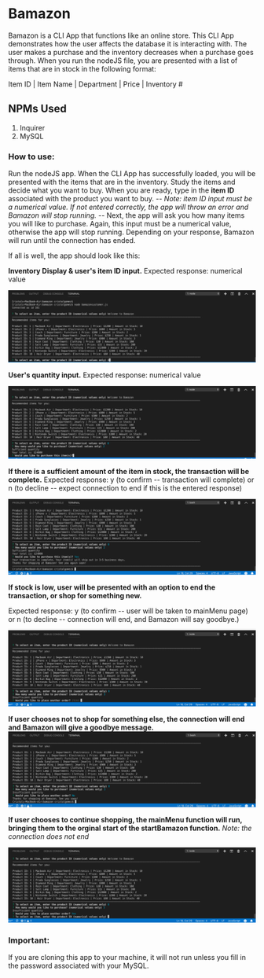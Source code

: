 # Bamazon 

Bamazon is a CLI App that functions like an online store. This CLI App demonstrates how the user affects the database it is interacting with. The user makes a purchase and the inventory decreases when a purchase goes through. When you run the nodeJS file, you are presented with a list of items that are in stock in the following format:

Item ID | Item Name | Department | Price | Inventory #

## NPMs Used
1. Inquirer
1. MySQL

### How to use:

Run the nodeJS app. When the CLI App has successfully loaded, you will be presented with the items that are in the inventory. Study the items and decide what you want to buy. When you are ready, type in the **item ID** associated with the product you want to buy. -- *Note: item ID input must be a numerical value. If not entered correctly, the app will throw an error and Bamazon will stop running.* -- Next, the app will ask you how many items you will like to purchase. Again, this input must be a numerical value, otherwise the app will stop running. Depending on your response, Bamazon will run until the connection has ended. 

If all is well, the app should look like this:

**Inventory Display & user's item ID input.**
Expected response: numerical value

![selectID](https://github.com/CristalGomez/bamazon/blob/master/images_customer/selectID.png)

**User's quantity input.**
Expected response: numerical value

![selectQty](https://github.com/CristalGomez/bamazon/blob/master/images_customer/selectQty.png)

**If there is a sufficient amount of the item in stock, the transaction will be complete.**
Expected response: y (to confirm -- transaction will complete) or n (to decline -- expect connection to end if this is the entered response)

![transComplete](https://github.com/CristalGomez/bamazon/blob/master/images_customer/transComplete.png)

**If stock is low, user will be presented with an option to end the transaction, or shop for something new.**

Expected response: y (to confirm -- user will be taken to mainMenu page) or n (to decline -- connection will end, and Bamazon will say goodbye.)

![lowInventory](https://github.com/CristalGomez/bamazon/blob/master/images_customer/lowInventory.png)

**If user chooses not to shop for something else, the connection will end and Bamazon will give a goodbye message.**
![lowInventory_n](https://github.com/CristalGomez/bamazon/blob/master/images_customer/lowInventory_n.png)

**If user chooses to continue shopping, the mainMenu function will run, bringing them to the orginal start of the startBamazon function.**
*Note: the connection does not end*

![lowInventory_y](https://github.com/CristalGomez/bamazon/blob/master/images_customer/lowInventory_y.png)


### Important:
If you are cloning this app to your machine, it will not run unless you fill in the password associated with your MySQL. 